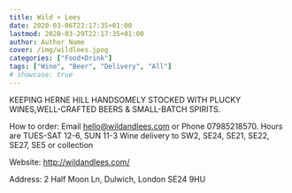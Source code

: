 ```yaml
---
title: Wild + Lees
date: 2020-03-06T22:17:35+01:00
lastmod: 2020-03-29T22:17:35+01:00
author: Author Name
cover: /img/wildlees.jpeg
categories: ["Food+Drink"]
tags: ["Wine", "Beer", "Delivery", "All"]
# showcase: true
---
```


KEEPING HERNE HILL HANDSOMELY STOCKED WITH PLUCKY WINES,WELL-CRAFTED BEERS & SMALL-BATCH SPIRITS.

How to order: Email hello@wildandlees.com or Phone 07985218570. Hours are TUES-SAT 12-6, SUN 11-3	Wine delivery to SW2, SE24, SE21, SE22, SE27, SE5 or collection

Website: http://wildandlees.com/

Address: 2 Half Moon Ln, Dulwich, London SE24 9HU	
